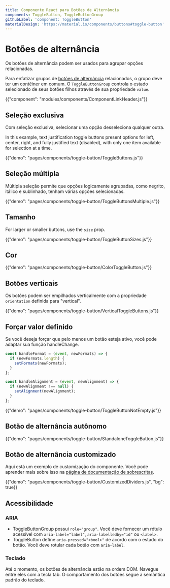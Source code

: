 ```yaml
---
title: Componente React para Botões de Alternância
components: ToggleButton, ToggleButtonGroup
githubLabel: 'component: ToggleButton'
materialDesign: 'https://material.io/components/buttons#toggle-button'
---
```


# Botões de alternância

<p class="description">Os botões de alternância podem ser usados para agrupar opções relacionadas.</p>

Para enfatizar grupos de [botões de alternância](https://material.io/components/buttons#toggle-button) relacionados, o grupo deve ter um contêiner em comum. O `ToggleButtonGroup` controla o estado selecionado de seus botões filhos através de sua propriedade `value`.

{{"component": "modules/components/ComponentLinkHeader.js"}}

## Seleção exclusiva

Com seleção exclusiva, selecionar uma opção desseleciona qualquer outra.

In this example, text justification toggle buttons present options for left, center, right, and fully justified text (disabled), with only one item available for selection at a time.

{{"demo": "pages/components/toggle-button/ToggleButtons.js"}}

## Seleção múltipla

Múltipla seleção permite que opções logicamente agrupadas, como negrito, itálico e sublinhado, tenham várias opções selecionadas.

{{"demo": "pages/components/toggle-button/ToggleButtonsMultiple.js"}}

## Tamanho

For larger or smaller buttons, use the `size` prop.

{{"demo": "pages/components/toggle-button/ToggleButtonSizes.js"}}

## Cor

{{"demo": "pages/components/toggle-button/ColorToggleButton.js"}}

## Botões verticais

Os botões podem ser empilhados verticalmente com a propriedade `orientation` definida para "vertical".

{{"demo": "pages/components/toggle-button/VerticalToggleButtons.js"}}

## Forçar valor definido

Se você deseja forçar que pelo menos um botão esteja ativo, você pode adaptar sua função handleChange.

```jsx
const handleFormat = (event, newFormats) => {
  if (newFormats.length) {
    setFormats(newFormats);
  }
};

const handleAlignment = (event, newAlignment) => {
  if (newAlignment !== null) {
    setAlignment(newAlignment);
  }
};
```

{{"demo": "pages/components/toggle-button/ToggleButtonNotEmpty.js"}}

## Botão de alternância autônomo

{{"demo": "pages/components/toggle-button/StandaloneToggleButton.js"}}

## Botão de alternância customizado

Aqui está um exemplo de customização do componente. Você pode aprender mais sobre isso na [página de documentação de sobrescritas](/customization/how-to-customize/).

{{"demo": "pages/components/toggle-button/CustomizedDividers.js", "bg": true}}

## Acessibilidade

### ARIA

- ToggleButtonGroup possui `role="group"`. Você deve fornecer um rótulo acessível com `aria-label="label"`, `aria-labelledby="id"` ou `<label>`.
- ToggleButton define `aria-pressed="<bool>"` de acordo com o estado do botão. Você deve rotular cada botão com `aria-label`.

### Teclado

Até o momento, os botões de alternância estão na ordem DOM. Navegue entre eles com a tecla tab. O comportamento dos botões segue a semântica padrão do teclado.
